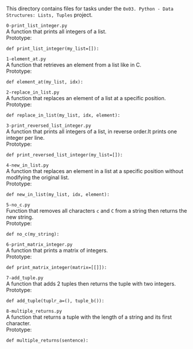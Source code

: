 This directory contains files for tasks under the `0x03. Python - Data Structures: Lists, Tuples` project.<br>


`0-print_list_integer.py`<br>
A function that prints all integers of a list.<br>
Prototype:
```
def print_list_integer(my_list=[]):
```


`1-element_at.py`<br>
A function that retrieves an element from a list like in C.<br>
Prototype:
```
def element_at(my_list, idx):
```


`2-replace_in_list.py`<br>
A function that replaces an element of a list at a specific position.<br>Prototype:
```
def replace_in_list(my_list, idx, element):
```


`3-print_reversed_list_integer.py`<br>
A function that prints all integers of a list, in reverse order.It prints one integer per line.<br>Prototype:
```
def print_reversed_list_integer(my_list=[]):
```


`4-new_in_list.py`<br>
A function that replaces an element in a list at a specific position without modifying the original list.<br>Prototype:
```
def new_in_list(my_list, idx, element):
```


`5-no_c.py`<br>
Function that removes all characters `c` and `C` from a string then returns the new string.<br>
Prototype:
```
def no_c(my_string):
```


`6-print_matrix_integer.py`<br>
A function that prints a matrix of integers.<br>Prototype:
```
def print_matrix_integer(matrix=[[]]):
```


`7-add_tuple.py`<br>
A function that adds 2 tuples then returns the tuple with two integers.<br>Prototype:
```
def add_tuple(tuplr_a=(), tuple_b()):
```


`8-multiple_returns.py`<br>
A function that returns a tuple with the length of a string and its first character.<br>Prototype:
```
def multiple_returns(sentence):
```

